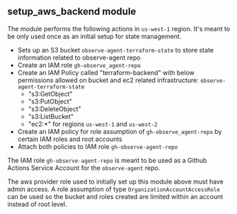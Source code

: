 ## setup_aws_backend module

The module performs the following actions in `us-west-1` region. It's meant to be only used once as an initial setup for state management.

- Sets up an S3 bucket `observe-agent-terraform-state` to store state information related to observe-agent repo 
- Create an IAM role `gh-observe_agent-repo`
- Create an IAM Policy called "terraform-backend" with below permissions allowed on bucket and ec2 related infrastructure: `observe-agent-terraform-state`
   - "s3:GetObject" 
   - "s3:PutObject"
   - "s3:DeleteObject"
   - "s3:ListBucket"
   - "ec2:*" for regions `us-west-1` and `us-west-2`
- Create an IAM policy for role assumption of `gh-observe_agent-repo` by certain IAM roles and root accounts 
- Attach both policies to IAM role `gh-observe-agent-repo` 

The IAM role `gh-observe-agent-repo` is meant to be used as a Github Actions Service Account for the `observe-agent` repo.


The aws provider role used to initially set up this module above must have admin access. A role assumption of type `OrganizationAccountAccessRole` can be used so the bucket and roles created are limited within an account instead of root level.
 